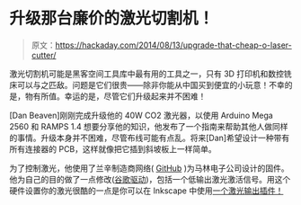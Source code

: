# 升级那台廉价的激光切割机！

> 原文：<https://hackaday.com/2014/08/13/upgrade-that-cheap-o-laser-cutter/>

激光切割机可能是黑客空间工具库中最有用的工具之一，只有 3D 打印机和数控铣床可以与之匹敌。问题是它们很贵——除非你能从中国买到便宜的小玩意！不幸的是，物有所值。幸运的是，尽管它们升级起来并不困难！

[Dan Beaven]刚刚完成升级他的 40W CO2 激光器，以使用 Arduino Mega 2560 和 RAMPS 1.4 想要分享他的知识，他发布了一个指南来帮助其他人做同样的事情。升级本身并不困难，尽管布线可能有点乱。将来[Dan]希望设计一种带有所有连接器的 PCB，这样就像把它插到斜坡板上一样简单。

为了控制激光，他使用了兰辛制造商网络( [GitHub](https://github.com/lansing-makers-network/buildlog-lasercutter-marlin) )为马林电子公司设计的固件。他为自己的目的做了一点修改([谷歌驱动](https://drive.google.com/file/d/0B8S25d-5M3YyNG5pVFoxaVBJNjQ/edit?usp=sharing))，包括一个低输出激光激活信号。用这个硬件设置你的激光很酷的一点是你可以在 Inkscape 中使用[一个激光输出插件！](https://github.com/lansing-makers-network/thlaser-inkscape-plugin)